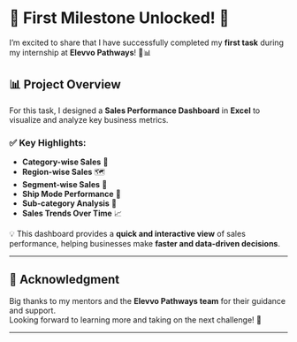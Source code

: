 # 🚀 First Milestone Unlocked! 🚀  

I’m excited to share that I have successfully completed my **first task** during my internship at **Elevvo Pathways**! 💼📊  

## 📊 Project Overview  
For this task, I designed a **Sales Performance Dashboard** in **Excel** to visualize and analyze key business metrics.  

### ✅ Key Highlights:  
- **Category-wise Sales** 📂  
- **Region-wise Sales** 🗺️  
- **Segment-wise Sales** 👥  
- **Ship Mode Performance** 🚢  
- **Sub-category Analysis** 📌  
- **Sales Trends Over Time** 📈  

💡 This dashboard provides a **quick and interactive view** of sales performance, helping businesses make **faster and data-driven decisions**.  

---

## 🙌 Acknowledgment  
Big thanks to my mentors and the **Elevvo Pathways team** for their guidance and support.  
Looking forward to learning more and taking on the next challenge! 💪  

---
